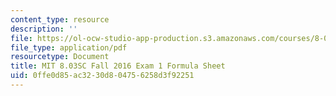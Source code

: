 ```yaml
---
content_type: resource
description: ''
file: https://ol-ocw-studio-app-production.s3.amazonaws.com/courses/8-03sc-physics-iii-vibrations-and-waves-fall-2016/0ffe0d85ac3230d804756258d3f92251_MIT8_03SCF16_Exam1_Formula.pdf
file_type: application/pdf
resourcetype: Document
title: MIT 8.03SC Fall 2016 Exam 1 Formula Sheet
uid: 0ffe0d85-ac32-30d8-0475-6258d3f92251
---
```

